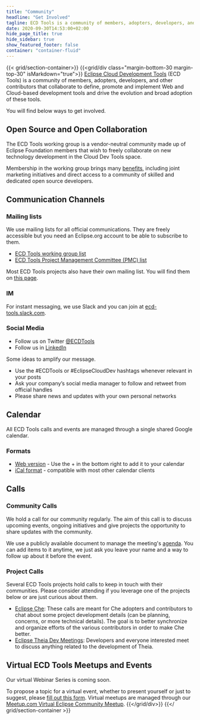 ```yaml
---
title: "Community"
headline: "Get Involved"
tagline: ECD Tools is a community of members, adopters, developers, and other contributors. Join us!
date: 2020-09-30T14:53:00+02:00
hide_page_title: true
hide_sidebar: true
show_featured_footer: false
container: "container-fluid"
---
```

{{< grid/section-container>}}
{{<grid/div class="margin-bottom-30 margin-top-30" isMarkdown="true">}}
[Eclipse Cloud Development Tools](https://ecdtools.eclipse.org) (ECD Tools) is a community of members, adopters, developers, and other contributors that collaborate to define, promote and implement Web and Cloud-based development tools and drive the evolution and broad adoption of these tools.

You will find below ways to get involved.

## Open Source and Open Collaboration

The ECD Tools working group is a vendor-neutral community made up of Eclipse Foundation members that wish to freely collaborate on new technology development in the Cloud Dev Tools space.

Membership in the working group brings many [benefits](https://www.eclipse.org/org/workinggroups/), including joint marketing initiatives and direct access to a community of skilled and dedicated open source developers.

## Communication Channels

### Mailing lists

We use mailing lists for all official communications. They are freely accessible but you need an Eclipse.org account to be able to subscribe to them.

* [ECD Tools working group list](https://accounts.eclipse.org/mailing-list/ecd-tools-wg)
* [ECD Tools Project Management Committee (PMC) list](https://accounts.eclipse.org/mailing-list/ecd-pmc)

Most ECD Tools projects also have their own mailing list. You will find them on [this page](https://accounts.eclipse.org/mailing-list/).

### IM

For instant messaging, we use Slack and you can join at [ecd-tools.slack.com](https://join.slack.com/t/ecd-tools/shared_invite/zt-htempyhj-s8eWWUdEbvLYmiGPjc_WXQ).

### Social Media

* Follow us on Twitter [@ECDTools](https://twitter.com/ECDTools)
* Follow us in [LinkedIn](https://www.linkedin.com/showcase/ecd-tools/)

Some ideas to amplify our message.

* Use the #ECDTools or #EclipseCloudDev hashtags whenever relevant in your posts
* Ask your company’s social media manager to follow and retweet from official handles
* Please share news and updates with your own personal networks

## Calendar

All ECD Tools calls and events are managed through a single shared Google calendar.

### Formats

* [Web version](https://calendar.google.com/calendar/embed?src=c_atlvn0hqrerh0bnr4ag25tpm8g%40group.calendar.google.com&ctz=Europe%2FDublin) - Use the + in the bottom right to add it to your calendar 
* [iCal format](https://calendar.google.com/calendar/ical/c_atlvn0hqrerh0bnr4ag25tpm8g%40group.calendar.google.com/public/basic.ics) - compatible with most other calendar clients

## Calls

### Community Calls

We hold a call for our community regularly. The aim of this call is to discuss upcoming events, ongoing initiatives and give projects the opportunity to share updates with the community.

We use a publicly available document to manage the meeting's [agenda](https://docs.google.com/document/d/1w9QSdgxqyI81CbN8Jnrsq_DgmOT6Lsy19bD6UUtmBR4/edit?usp=sharing). You can add items to it anytime, we just ask you leave your name and a way to follow up about it before the event.

### Project Calls

Several ECD Tools projects hold calls to keep in touch with their communities. Please consider attending if you leverage one of the projects below or are just curious about them.

* [Eclipse Che](https://github.com/eclipse/che/wiki/Che-Dev-Meetings): These calls are meant for Che adopters and contributors to chat about some project development details (can be planning, concerns, or more technical details). The goal is to better synchronize and organize efforts of the various contributors in order to make Che better.
* [Eclipse Theia Dev Meetings](https://github.com/eclipse-theia/theia/wiki/Dev-Meetings): Developers and everyone interested meet to discuss anything related to the development of Theia.

## Virtual ECD Tools Meetups and Events

Our virtual Webinar Series is coming soon.

To propose a topic for a virtual event, whether to present yourself or just to suggest, please [fill out this form](https://forms.gle/KJQ7T3a3V5NZPLEdA). Virtual meetups are managed through our [Meetup.com Virtual Eclipse Community Meetup](https://www.meetup.com/Virtual-Eclipse-Community-MeetUp/).
{{</grid/div>}}
{{</ grid/section-container >}}
